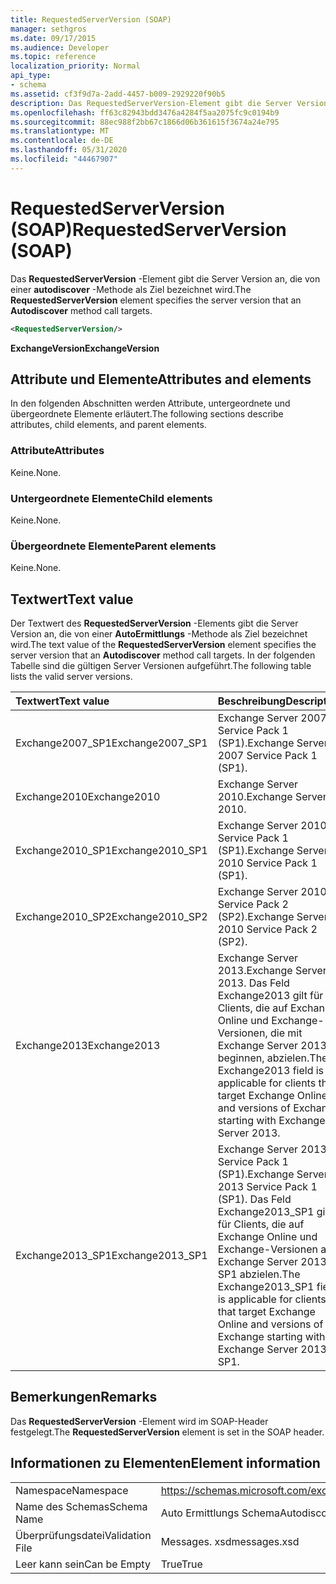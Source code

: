 ```yaml
---
title: RequestedServerVersion (SOAP)
manager: sethgros
ms.date: 09/17/2015
ms.audience: Developer
ms.topic: reference
localization_priority: Normal
api_type:
- schema
ms.assetid: cf3f9d7a-2add-4457-b009-2929220f90b5
description: Das RequestedServerVersion-Element gibt die Server Version an, die von einer autodiscover-Methode als Ziel bezeichnet wird.
ms.openlocfilehash: ff63c82943bdd3476a4284f5aa2075fc9c0194b9
ms.sourcegitcommit: 88ec988f2bb67c1866d06b361615f3674a24e795
ms.translationtype: MT
ms.contentlocale: de-DE
ms.lasthandoff: 05/31/2020
ms.locfileid: "44467907"
---
```

# <a name="requestedserverversion-soap"></a><span data-ttu-id="8b566-103">RequestedServerVersion (SOAP)</span><span class="sxs-lookup"><span data-stu-id="8b566-103">RequestedServerVersion (SOAP)</span></span>

<span data-ttu-id="8b566-104">Das **RequestedServerVersion** -Element gibt die Server Version an, die von einer **autodiscover** -Methode als Ziel bezeichnet wird.</span><span class="sxs-lookup"><span data-stu-id="8b566-104">The **RequestedServerVersion** element specifies the server version that an **Autodiscover** method call targets.</span></span> 
  
```XML
<RequestedServerVersion/>
```

 <span data-ttu-id="8b566-105">**ExchangeVersion**</span><span class="sxs-lookup"><span data-stu-id="8b566-105">**ExchangeVersion**</span></span>
## <a name="attributes-and-elements"></a><span data-ttu-id="8b566-106">Attribute und Elemente</span><span class="sxs-lookup"><span data-stu-id="8b566-106">Attributes and elements</span></span>

<span data-ttu-id="8b566-107">In den folgenden Abschnitten werden Attribute, untergeordnete und übergeordnete Elemente erläutert.</span><span class="sxs-lookup"><span data-stu-id="8b566-107">The following sections describe attributes, child elements, and parent elements.</span></span>
  
### <a name="attributes"></a><span data-ttu-id="8b566-108">Attribute</span><span class="sxs-lookup"><span data-stu-id="8b566-108">Attributes</span></span>

<span data-ttu-id="8b566-109">Keine.</span><span class="sxs-lookup"><span data-stu-id="8b566-109">None.</span></span>
  
### <a name="child-elements"></a><span data-ttu-id="8b566-110">Untergeordnete Elemente</span><span class="sxs-lookup"><span data-stu-id="8b566-110">Child elements</span></span>

<span data-ttu-id="8b566-111">Keine.</span><span class="sxs-lookup"><span data-stu-id="8b566-111">None.</span></span>
  
### <a name="parent-elements"></a><span data-ttu-id="8b566-112">Übergeordnete Elemente</span><span class="sxs-lookup"><span data-stu-id="8b566-112">Parent elements</span></span>

<span data-ttu-id="8b566-113">Keine.</span><span class="sxs-lookup"><span data-stu-id="8b566-113">None.</span></span>
  
## <a name="text-value"></a><span data-ttu-id="8b566-114">Textwert</span><span class="sxs-lookup"><span data-stu-id="8b566-114">Text value</span></span>

<span data-ttu-id="8b566-115">Der Textwert des **RequestedServerVersion** -Elements gibt die Server Version an, die von einer **AutoErmittlungs** -Methode als Ziel bezeichnet wird.</span><span class="sxs-lookup"><span data-stu-id="8b566-115">The text value of the **RequestedServerVersion** element specifies the server version that an **Autodiscover** method call targets.</span></span> <span data-ttu-id="8b566-116">In der folgenden Tabelle sind die gültigen Server Versionen aufgeführt.</span><span class="sxs-lookup"><span data-stu-id="8b566-116">The following table lists the valid server versions.</span></span> 
  
|<span data-ttu-id="8b566-117">**Textwert**</span><span class="sxs-lookup"><span data-stu-id="8b566-117">**Text value**</span></span>|<span data-ttu-id="8b566-118">**Beschreibung**</span><span class="sxs-lookup"><span data-stu-id="8b566-118">**Description**</span></span>|
|:-----|:-----|
|<span data-ttu-id="8b566-119">Exchange2007_SP1</span><span class="sxs-lookup"><span data-stu-id="8b566-119">Exchange2007_SP1</span></span>  <br/> |<span data-ttu-id="8b566-120">Exchange Server 2007 Service Pack 1 (SP1).</span><span class="sxs-lookup"><span data-stu-id="8b566-120">Exchange Server 2007 Service Pack 1 (SP1).</span></span>  <br/> |
|<span data-ttu-id="8b566-121">Exchange2010</span><span class="sxs-lookup"><span data-stu-id="8b566-121">Exchange2010</span></span>  <br/> |<span data-ttu-id="8b566-122">Exchange Server 2010.</span><span class="sxs-lookup"><span data-stu-id="8b566-122">Exchange Server 2010.</span></span>  <br/> |
|<span data-ttu-id="8b566-123">Exchange2010_SP1</span><span class="sxs-lookup"><span data-stu-id="8b566-123">Exchange2010_SP1</span></span>  <br/> |<span data-ttu-id="8b566-124">Exchange Server 2010 Service Pack 1 (SP1).</span><span class="sxs-lookup"><span data-stu-id="8b566-124">Exchange Server 2010 Service Pack 1 (SP1).</span></span>  <br/> |
|<span data-ttu-id="8b566-125">Exchange2010_SP2</span><span class="sxs-lookup"><span data-stu-id="8b566-125">Exchange2010_SP2</span></span>  <br/> |<span data-ttu-id="8b566-126">Exchange Server 2010 Service Pack 2 (SP2).</span><span class="sxs-lookup"><span data-stu-id="8b566-126">Exchange Server 2010 Service Pack 2 (SP2).</span></span>  <br/> |
|<span data-ttu-id="8b566-127">Exchange2013</span><span class="sxs-lookup"><span data-stu-id="8b566-127">Exchange2013</span></span>  <br/> |<span data-ttu-id="8b566-128">Exchange Server 2013.</span><span class="sxs-lookup"><span data-stu-id="8b566-128">Exchange Server 2013.</span></span> <span data-ttu-id="8b566-129">Das Feld Exchange2013 gilt für Clients, die auf Exchange Online und Exchange-Versionen, die mit Exchange Server 2013 beginnen, abzielen.</span><span class="sxs-lookup"><span data-stu-id="8b566-129">The Exchange2013 field is applicable for clients that target Exchange Online and versions of Exchange starting with Exchange Server 2013.</span></span>  <br/> |
|<span data-ttu-id="8b566-130">Exchange2013_SP1</span><span class="sxs-lookup"><span data-stu-id="8b566-130">Exchange2013_SP1</span></span>  <br/> |<span data-ttu-id="8b566-131">Exchange Server 2013 Service Pack 1 (SP1).</span><span class="sxs-lookup"><span data-stu-id="8b566-131">Exchange Server 2013 Service Pack 1 (SP1).</span></span> <span data-ttu-id="8b566-132">Das Feld Exchange2013_SP1 gilt für Clients, die auf Exchange Online und Exchange-Versionen ab Exchange Server 2013 SP1 abzielen.</span><span class="sxs-lookup"><span data-stu-id="8b566-132">The Exchange2013_SP1 field is applicable for clients that target Exchange Online and versions of Exchange starting with Exchange Server 2013 SP1.</span></span>  <br/> |
   
## <a name="remarks"></a><span data-ttu-id="8b566-133">Bemerkungen</span><span class="sxs-lookup"><span data-stu-id="8b566-133">Remarks</span></span>

<span data-ttu-id="8b566-134">Das **RequestedServerVersion** -Element wird im SOAP-Header festgelegt.</span><span class="sxs-lookup"><span data-stu-id="8b566-134">The **RequestedServerVersion** element is set in the SOAP header.</span></span> 
  
## <a name="element-information"></a><span data-ttu-id="8b566-135">Informationen zu Elementen</span><span class="sxs-lookup"><span data-stu-id="8b566-135">Element information</span></span>

|||
|:-----|:-----|
|<span data-ttu-id="8b566-136">Namespace</span><span class="sxs-lookup"><span data-stu-id="8b566-136">Namespace</span></span>  <br/> |https://schemas.microsoft.com/exchange/2010/Autodiscover  <br/> |
|<span data-ttu-id="8b566-137">Name des Schemas</span><span class="sxs-lookup"><span data-stu-id="8b566-137">Schema Name</span></span>  <br/> |<span data-ttu-id="8b566-138">Auto Ermittlungs Schema</span><span class="sxs-lookup"><span data-stu-id="8b566-138">Autodiscover schema</span></span>  <br/> |
|<span data-ttu-id="8b566-139">Überprüfungsdatei</span><span class="sxs-lookup"><span data-stu-id="8b566-139">Validation File</span></span>  <br/> |<span data-ttu-id="8b566-140">Messages. xsd</span><span class="sxs-lookup"><span data-stu-id="8b566-140">messages.xsd</span></span>  <br/> |
|<span data-ttu-id="8b566-141">Leer kann sein</span><span class="sxs-lookup"><span data-stu-id="8b566-141">Can be Empty</span></span>  <br/> |<span data-ttu-id="8b566-142">True</span><span class="sxs-lookup"><span data-stu-id="8b566-142">True</span></span>  <br/> |
   

